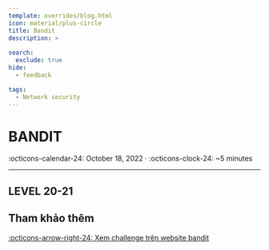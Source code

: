 ```yaml
---
template: overrides/blog.html
icon: material/plus-circle
title: Bandit
description: >
  
search:
  exclude: true
hide:
  - feedback

tags:
  - Network security 
---
```


# __BANDIT__

<span>
:octicons-calendar-24: October 18, 2022 ·
:octicons-clock-24: ~5 minutes

</span>

---

## __LEVEL 20-21__


## __Tham khảo thêm__

[:octicons-arrow-right-24: Xem challenge trên website bandit][website bandit]

  [website bandit]: https://overthewire.org/wargames/bandit/

[^1]: Xem thêm tại [https://en.wikipedia.org/wiki/RSA_(cryptosystem)](https://en.wikipedia.org/wiki/RSA_(cryptosystem))
[^2]: Xem tiêu chuẩn tại [PKCS#1 v2.1](https://aita.gov.vn/tieu-chuan-rsa-crytography-standard-version-2.2-pkcs-1-v2.2)